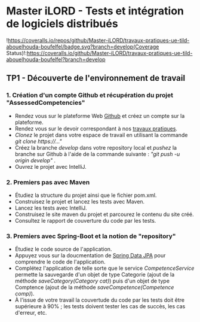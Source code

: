 # Master iLORD - Tests et intégration de logiciels distribués 
!https://coveralls.io/repos/github/Master-iLORD/travaux-pratiques-ue-tild-abouelhouda-boufelfel/badge.svg?branch=develop(Coverage Status)!:https://coveralls.io/github/Master-iLORD/travaux-pratiques-ue-tild-abouelhouda-boufelfel?branch=develop
## TP1 - Découverte de l'environnement de travail

### 1. Création d'un compte Github et récupération du projet "AssessedCompetencies"

- Rendez vous sur le plateforme Web [Github](https://github.com/) et créez un compte sur la plateforme.
- Rendez vous sur le devoir correspondant à nos [travaux pratiques](https://classroom.github.com/group-assignment-invitations/c40767b41493090001d29c1b93c8c4f3).
- *Clonez* le projet dans votre espace de travail en utilisant la commande *git clone https://..."*
- Créez la branche *develop* dans votre repository local et *pushez* la branche sur Github à l'aide de la commande suivante :
*"git push -u origin develop"* . 
- Ouvrez le projet avec IntelliJ.

### 2. Premiers pas avec Maven

- Étudiez la structure du projet ainsi que le fichier pom.xml.
- Construisez le projet et lancez les tests avec Maven.
- Lancez les tests avec IntelliJ.
- Construisez le site maven du projet et parcourez le contenu du site créé.
- Consultez le rapport de couverture du code par les tests.

### 3. Premiers avec Spring-Boot et la notion de "repository"

- Étudiez le code source de l'application.
- Appuyez vous sur la doucmentation de [Spring Data JPA](http://docs.spring.io/spring-data/jpa/docs/1.11.0.M1/reference/html/) pour comprendre le code de l'application.
- Complétez l'application de telle sorte que le service *CompetenceService* permette la sauvegarde d'un objet de type Categorie (ajout de la méthode *saveCategory(Category cat)*) puis d'un objet de type Comptence (ajout de la méthode *saveCompetence(Competence comp)*).
- À l'issue de votre travail la couvertude du code par les tests doit être supérieure à 90% ; les tests doivent tester les cas de succès, les cas d'erreur, etc.

